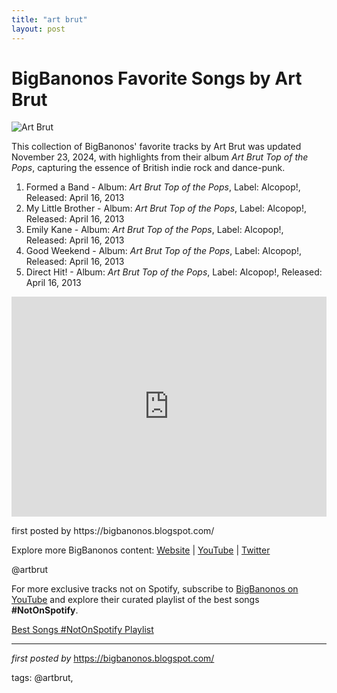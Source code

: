 ```yaml
---
title: "art brut"
layout: post
---
```

<h1>BigBanonos Favorite Songs by Art Brut</h1>
<img src="https://www.handsometours.com/wp-content/uploads/2012/01/071216-ArtBrut.jpg" alt="Art Brut"> <p>This collection of BigBanonos' favorite tracks by Art Brut was updated November 23, 2024, with highlights from their album <i>Art Brut Top of the Pops</i>, capturing the essence of British indie rock and dance-punk.</p> <ol> <li>Formed a Band - Album: <i>Art Brut Top of the Pops</i>, Label: Alcopop!, Released: April 16, 2013</li> <li>My Little Brother - Album: <i>Art Brut Top of the Pops</i>, Label: Alcopop!, Released: April 16, 2013</li> <li>Emily Kane - Album: <i>Art Brut Top of the Pops</i>, Label: Alcopop!, Released: April 16, 2013</li> <li>Good Weekend - Album: <i>Art Brut Top of the Pops</i>, Label: Alcopop!, Released: April 16, 2013</li> <li>Direct Hit! - Album: <i>Art Brut Top of the Pops</i>, Label: Alcopop!, Released: April 16, 2013</li>
</ol> <div> <iframe src="https://open.spotify.com/embed/playlist/3bSRZmEjydUvAw5No2iL2h?utm_source=generator" width="100%" height="352" frameborder="0" allowfullscreen="" allow="autoplay; clipboard-write; encrypted-media; fullscreen; picture-in-picture" loading="lazy"></iframe>
</div> <p>first posted by https://bigbanonos.blogspot.com/</p> <div> <p>Explore more BigBanonos content: <a href="https://bigbanonos.blogspot.com/">Website</a> | <a href="https://www.youtube.com/@BigBanonos">YouTube</a> | <a href="https://x.com/bigbanonos">Twitter</a></p>
</div> <!-- Tags -->
<p>@artbrut</p>


<!--Subscribe and Playlist Links-->
<div>
    <p>For more exclusive tracks not on Spotify, subscribe to <a href="https://www.youtube.com/@BigBanonos" target="_blank">BigBanonos on YouTube</a> and explore their curated playlist of the best songs <strong>#NotOnSpotify</strong>.</p>
    <p><a href="https://www.youtube.com/playlist?list=PLtuNtuTatqI0kFahUCbtbfenC_ET5O_tr" target="_blank">Best Songs #NotOnSpotify Playlist<br /></a></p></div>

<hr />

<p><em>first posted by</em> <a href="https://bigbanonos.blogspot.com/" rel="noopener" target="_new">https://bigbanonos.blogspot.com/</a></p>

<p>tags: @artbrut,</p>
